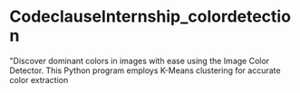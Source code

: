 # CodeclauseInternship_colordetection
"Discover dominant colors in images with ease using the Image Color Detector. This Python program employs K-Means clustering for accurate color extraction
